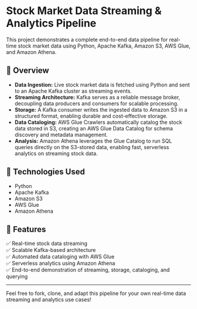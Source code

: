 # Stock Market Data Streaming & Analytics Pipeline

This project demonstrates a complete end-to-end data pipeline for real-time stock market data using Python, Apache Kafka, Amazon S3, AWS Glue, and Amazon Athena.

## 📖 Overview

- **Data Ingestion:** Live stock market data is fetched using Python and sent to an Apache Kafka cluster as streaming events.
- **Streaming Architecture:** Kafka serves as a reliable message broker, decoupling data producers and consumers for scalable processing.
- **Storage:** A Kafka consumer writes the ingested data to Amazon S3 in a structured format, enabling durable and cost-effective storage.
- **Data Cataloging:** AWS Glue Crawlers automatically catalog the stock data stored in S3, creating an AWS Glue Data Catalog for schema discovery and metadata management.
- **Analysis:** Amazon Athena leverages the Glue Catalog to run SQL queries directly on the S3-stored data, enabling fast, serverless analytics on streaming stock data.

## 🚀 Technologies Used

- Python
- Apache Kafka
- Amazon S3
- AWS Glue
- Amazon Athena

## 📝 Features

✅ Real-time stock data streaming  
✅ Scalable Kafka-based architecture  
✅ Automated data cataloging with AWS Glue  
✅ Serverless analytics using Amazon Athena  
✅ End-to-end demonstration of streaming, storage, cataloging, and querying

---

Feel free to fork, clone, and adapt this pipeline for your own real-time data streaming and analytics use cases!
